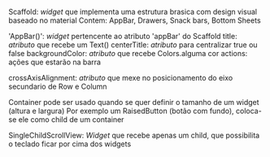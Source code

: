 Scaffold: _widget_ que implementa uma estrutura brasica com design visual baseado no material
    Contem: AppBar, Drawers, Snack bars, Bottom Sheets

'AppBar()': _widget_ pertencente ao atributo 'appBar' do Scaffold
    title: _atributo_ que recebe um Text()
    centerTitle: _atributo_ para centralizar true ou false
    backgroundColor: _atributo_ que recebe Colors.alguma cor
    actions: ações que estarão na barra

crossAxisAlignment: _atributo_ que mexe no posicionamento do eixo secundario de Row e Column

Container pode ser usado quando se quer definir o tamanho de um widget (altura e largura)
    Por exemplo um RaisedButton (botão com fundo), coloca-se ele como child de um container

SingleChildScrollView: _Widget_ que recebe apenas um child, que possibilita o teclado ficar por cima
dos widgets